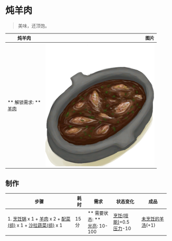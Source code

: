 # 炖羊肉  
> 美味，还顶饱。  
  
  炖羊肉  |   图片   
 ----  |  ----:   
 ** 解锁需求: **<br>[羊肉](GoatMeat.md)  |  ![](Sprite/GoatStew.png)   
  
## 制作  
步骤  |  耗时  |  需求  |  状态变化  |  成品  
----  |  ----  |  ----  |  ----  |  ----  
1. [烹饪锅](CookingPot.md) x 1 + [羊肉](GoatMeat.md) x 2 + [配菜(组)](GpTag_Filler.md) x 1 + [沙拉蔬菜(组)](GpTag_SaladGreens.md) x 1  |  15分  |  ** 需要状态: **<br>[光亮](Light.md): 10-100  |  [烹饪(技能)](Skill_Cooking.md)+0.5<br>[压力](Stress.md)-10  |  [未烹饪的羊汤](GoatStewUncooked.md)(+1)  
